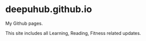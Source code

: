 # deepuhub.github.io
My Github pages. 

This site includes all Learning, Reading, Fitness related updates. 
